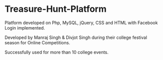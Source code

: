 Treasure-Hunt-Platform
======================

Platform developed on Php, MySQL, jQuery, CSS and HTML with Facebook Login implemented.

Developed by Manraj Singh & Divjot Singh during their college festival season for Online Competitions.

Successfully used for more than 10 college events. 
